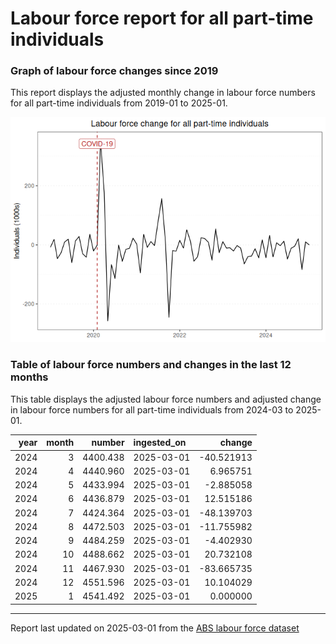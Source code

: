 Labour force report for all part-time individuals
================

### Graph of labour force changes since 2019

This report displays the adjusted monthly change in labour force numbers
for all part-time individuals from 2019-01 to 2025-01.

![](all_part-time_report_files/figure-gfm/unnamed-chunk-2-1.png)<!-- -->

### Table of labour force numbers and changes in the last 12 months

This table displays the adjusted labour force numbers and adjusted
change in labour force numbers for all part-time individuals from
2024-03 to 2025-01.

| year | month |   number | ingested_on |     change |
|-----:|------:|---------:|:------------|-----------:|
| 2024 |     3 | 4400.438 | 2025-03-01  | -40.521913 |
| 2024 |     4 | 4440.960 | 2025-03-01  |   6.965751 |
| 2024 |     5 | 4433.994 | 2025-03-01  |  -2.885058 |
| 2024 |     6 | 4436.879 | 2025-03-01  |  12.515186 |
| 2024 |     7 | 4424.364 | 2025-03-01  | -48.139703 |
| 2024 |     8 | 4472.503 | 2025-03-01  | -11.755982 |
| 2024 |     9 | 4484.259 | 2025-03-01  |  -4.402930 |
| 2024 |    10 | 4488.662 | 2025-03-01  |  20.732108 |
| 2024 |    11 | 4467.930 | 2025-03-01  | -83.665735 |
| 2024 |    12 | 4551.596 | 2025-03-01  |  10.104029 |
| 2025 |     1 | 4541.492 | 2025-03-01  |   0.000000 |

------------------------------------------------------------------------

Report last updated on 2025-03-01 from the [ABS labour force
dataset](https://www.abs.gov.au/statistics/labour/employment-and-unemployment/labour-force-australia/latest-release)
